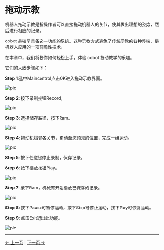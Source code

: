# 拖动示教

机器人拖动示教是指操作者可以直接拖动机器人的关节，使其做出理想的姿势，然后进行相应的记录。

cobot 是较早具备这一功能的系统。这种示教方式避免了传统示教的各种弊端，是机器人应用的一项前瞻性技术。

在本章中，我们将教你如何轻松上手，体验 cobot 拖动教学的乐趣。

它们的大致步骤如下：

**Step 1**:选中Maincontrol点击OK进入拖动示教界面。

![pic](../../../resources/4-FunctionsAndApplications/5-BasicFunctions/5.1-SystemInstructionsForUse/resources/main.jpg)

**Step 2**: 按下录制按钮Record。

![pic](../../../resources/4-FunctionsAndApplications/5-BasicFunctions/5.1-SystemInstructionsForUse/resources/maincontrol.jpg)

**Step 3**: 选择储存路径，按下Ram。

![pic](../../../resources/4-FunctionsAndApplications/5-BasicFunctions/5.1-SystemInstructionsForUse/resources/record.jpg)

**Step 4**: 拖动机械臂各关节，移动至您预想的位置，完成一组运动。

![pic](../../../resources/4-FunctionsAndApplications/5-BasicFunctions/5.1-SystemInstructionsForUse/resources/recording.jpg)

**Step 5**: 按下任意键停止录制，保存记录。

**Step 6**: 按下播放按钮Play。

![pic](../../../resources/4-FunctionsAndApplications/5-BasicFunctions/5.1-SystemInstructionsForUse/resources/play.jpg)

**Step 7**: 按下Ram，机械臂开始播放已保存的记录。

![pic](../../../resources/4-FunctionsAndApplications/5-BasicFunctions/5.1-SystemInstructionsForUse/resources/playing.jpg)

**Step 8**: 按下Pause可暂停运动，按下Stop可停止运动，按下Play可恢复运动。

**Step 9**: 点击Exit退出此功能。

![pic](../../../resources/4-FunctionsAndApplications/5-BasicFunctions/5.1-SystemInstructionsForUse/resources/maincontrol.jpg)

---

[← 上一页](./5.1.1-MinirobotGuide.md) | [下一页 →](./5.1.3-calibrate.md)